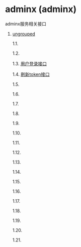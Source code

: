 # adminx  (adminx)

adminx服务相关接口

1. [ungrouped](./apis-ungrouped.md)

    1.1. [](./apis-.md#1-)

    1.2. [](./apis-.md#2-)

    1.3. [用户登录接口](./apis-.md#3-用户登录接口)

    1.4. [刷新token接口](./apis-.md#4-刷新token接口)

    1.5. [](./apis-.md#5-)

    1.6. [](./apis-.md#6-)

    1.7. [](./apis-.md#7-)

    1.8. [](./apis-.md#8-)

    1.9. [](./apis-.md#9-)

    1.10. [](./apis-.md#10-)

    1.11. [](./apis-.md#11-)

    1.12. [](./apis-.md#12-)

    1.13. [](./apis-.md#13-)

    1.14. [](./apis-.md#14-)

    1.15. [](./apis-.md#15-)

    1.16. [](./apis-.md#16-)

    1.17. [](./apis-.md#17-)

    1.18. [](./apis-.md#18-)

    1.19. [](./apis-.md#19-)

    1.20. [](./apis-.md#20-)

    1.21. [](./apis-.md#21-)
